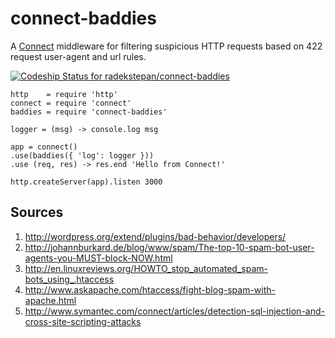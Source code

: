 # connect-baddies

A [Connect](http://www.senchalabs.org/connect/) middleware for filtering suspicious HTTP requests based on 422 request user-agent and url rules.

[ ![Codeship Status for radekstepan/connect-baddies](https://www.codeship.io/projects/0bf0e230-6f00-0130-b089-22000a9d02dd/status?branch=master)](https://www.codeship.io/projects/1937)

```coffee-script
http    = require 'http'
connect = require 'connect'
baddies = require 'connect-baddies'

logger = (msg) -> console.log msg

app = connect()
.use(baddies({ 'log': logger }))
.use (req, res) -> res.end 'Hello from Connect!'

http.createServer(app).listen 3000
```

## Sources

1. http://wordpress.org/extend/plugins/bad-behavior/developers/
1. http://johannburkard.de/blog/www/spam/The-top-10-spam-bot-user-agents-you-MUST-block-NOW.html
1. http://en.linuxreviews.org/HOWTO_stop_automated_spam-bots_using_.htaccess
1. http://www.askapache.com/htaccess/fight-blog-spam-with-apache.html
1. http://www.symantec.com/connect/articles/detection-sql-injection-and-cross-site-scripting-attacks